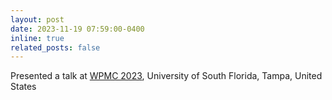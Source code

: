 ```yaml
---
layout: post
date: 2023-11-19 07:59:00-0400
inline: true
related_posts: false
---
```


Presented a talk at [WPMC 2023](http://wpmc2023.com/), University of South Florida, Tampa, United States
